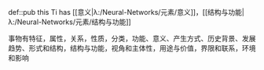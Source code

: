 def::pub this Ti has [[意义|λ:/Neural-Networks/元素/意义]]，[[结构与功能|λ:/Neural-Networks/元素/结构与功能]]

事物有特征，属性，关系，性质，分类，功能、意义、产生方式、历史背景、发展趋势、形式和结构，结构与功能，视角和主体性，用途与价值，界限和联系，环境和影响
